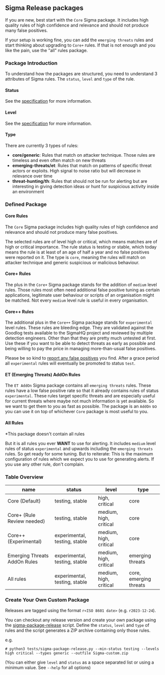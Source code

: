 ## Sigma Release packages

If you are new, best start with the `Core` Sigma package. It includes high quality rules of high confidence and relevance and should not produce many false positives.

If your setup is working fine, you can add the `emerging threats` rules and start thinking about upgrading to `Core+` rules. If that is not enough and you like the pain, use the "all" rules package.

### Package Introduction

To understand how the packages are structured, you need to understand 3 attributes of Sigma rules. The `status`, `level` and `type` of the rule.

#### Status

See the [specification](https://github.com/SigmaHQ/sigma-specification/blob/main/Sigma_specification.md#status-optional) for more information.

#### Level

See the [specification](https://github.com/SigmaHQ/sigma-specification/blob/main/Sigma_specification.md#level) for more information.

#### Type

There are currently 3 types of rules:

- **core/generic**: Rules that match on attacker technique. Those rules are timeless and even often match on new threats
- **emerging-threats/et**: Rules that match on patterns of specific threat actors or exploits. High signal to noise ratio but will decrease in relevance over time
- **threat-hunting/th**: Rules that should not be run for alerting but are interesting in giving detection ideas or hunt for suspicious activity inside an environment

### Defined Package

#### Core Rules

The `Core` Sigma package includes high quality rules of high confidence and relevance and should not produce many false positives.

The selected rules are of level high or critical, which means matches are of high or critical importance. The rule status is testing or stable, which today means the rule is at least of an age of half a year and no false positives were reported on it. The type is `core`, meaning the rules will match on attacker technique and generic suspicious or malicious behaviour.

#### Core+ Rules

The plus in the `Core+` Sigma package stands for the addition of `medium` level rules. Those rules most often need additional false positive tuning as certain applications, legitimate user behaviour or scripts of an organisation might be matched. Not every `medium` level rule is useful in every organisation.

#### Core++ Rules

The additional plus in the `Core++` Sigma package stands for `experimental` level rules. These rules are bleeding edge. They are validated against the Goodlog tests available to the SigmaHQ project and reviewed by multiple detection engineers. Other than that they are pretty much untested at first. Use these if you want to be able to detect threats as early as possible and being willing to pay the price in managing more-than-usual false positives.

Please be so kind to [report any false positives](https://github.com/SigmaHQ/sigma/issues/new?assignees=&labels=False-Positive&projects=&template=false_positive_report.yml) you find. After a grace period all `experimental` rules will eventually be promoted to status `test`.

#### ET (Emerging Threats) AddOn Rules

The `ET AddOn` Sigma package contains all `emerging threats` rules. These rules have a low false positive rate so that it already contains rules of status `experimental`. These rules target specific threats and are especially useful for current threats where maybe not much information is yet available. So we want to get them to you as fast as possible. The package is an `AddOn` so you can use it on top of whichever `Core` package is most useful to you.

#### All Rules

*This package doesn't contain all rules

But it is all rules you ever **WANT** to use for alerting. It includes `medium` level rules of status `experimental` and upwards including the `emerging threats` rules. So get ready for some tuning. But to reiterate: This is the maximum configuration of rules which we expect you to use for generating alerts. If you use any other rule, don't complain.

### Table Overview

name | status | level | type
--- | --- | --- | ---
Core (Default) | testing, stable | high, critical | core
Core+ (Rule Review needed) | testing, stable | medium, high, critical | core
Core++ (Experimental) | experimental, testing, stable | medium, high, critical | core
Emerging Threats AddOn Rules | experimental, testing, stable | medium, high, critical | emerging threats
All rules | experimental, testing, stable | medium, high, critical | core, emerging threats

### Create Your Own Custom Package

Releases are tagged using the format `r<ISO 8601 date>` (e.g. `r2023-12-24`).

You can checkout any release version and create your own package using the [sigma-package-release](tests/sigma-package-release.py) script. Define the `status`, `level` and `type` of rules and the script generates a ZIP archive containing only those rules.

e.g.

```
# python3 tests/sigma-package-release.py --min-status testing --levels high critical --types generic --outfile Sigma-custom.zip
```
(You can either give `level` and `status` as a space separated list or using a minimum value. See `--help` for all options)